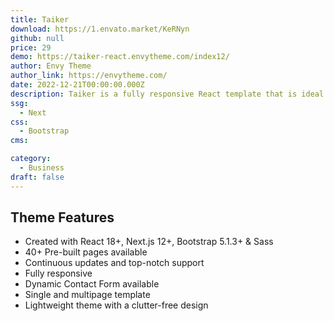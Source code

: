 ```yaml
---
title: Taiker
download: https://1.envato.market/KeRNyn
github: null
price: 29
demo: https://taiker-react.envytheme.com/index12/
author: Envy Theme
author_link: https://envytheme.com/
date: 2022-12-21T00:00:00.000Z
description: Taiker is a fully responsive React template that is ideal for an online IT Business startup. The template is crafted with react, Next.js, Bootstrap, and Sass.
ssg:
  - Next
css:
  - Bootstrap
cms:

category:
  - Business
draft: false
---
```

## Theme Features

- Created with React 18+,  Next.js 12+, Bootstrap 5.1.3+ & Sass
- 40+ Pre-built pages available
- Continuous updates and top-notch support
- Fully responsive
- Dynamic Contact Form available
- Single and multipage template
- Lightweight theme with a clutter-free design
